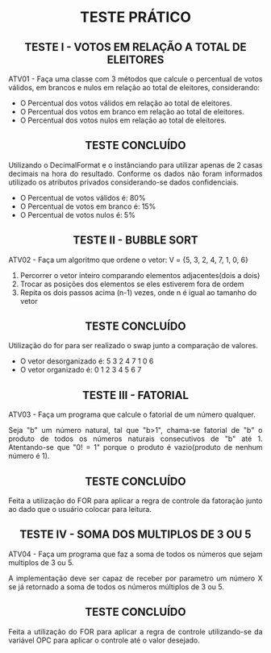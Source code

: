 <h1 align="center"> TESTE PRÁTICO </h1>
<h2 align="center"><b>TESTE I - VOTOS EM RELAÇÃO A TOTAL DE ELEITORES</b></h2>
<p align="justify"> ATV01 - Faça uma classe com 3 métodos que calcule o percentual de votos válidos, em brancos e nulos em relação ao total de eleitores, considerando: </p>
<ul>
  <li>O Percentual dos votos válidos em relação ao total de eleitores.</li>
  <li>O Percentual dos votos em branco em relação ao total de eleitores.</li>
  <li>O Percentual dos votos nulos em relação ao total de eleitores.</li>
</ul>
<h2 align="center"> TESTE CONCLUÍDO </h2>
<p align="justify"> Utilizando o DecimalFormat e o instânciando para utilizar apenas de 2 casas decimais na hora do resultado. Conforme os dados não foram informados utilizado os atributos privados considerando-se dados confidenciais. </p>
<ul>
  <li>O Percentual de votos válidos é: 80%</li>
  <li>O Percentual de votos em branco é: 15%</li>
  <li>O Percentual de votos nulos é: 5%</li>
</ul>

<h2 align="center"><b>TESTE II - BUBBLE SORT</b></h2>
<p align="justify"> ATV02 - Faça um algoritmo que ordene o vetor: V = {5, 3, 2, 4, 7, 1, 0, 6} </p>
<ol>
  <li>Percorrer o vetor inteiro comparando elementos adjacentes(dois a dois)</li>
  <li>Trocar as posições dos elementos se eles estiverem fora de ordem</li>
  <li>Repita os dois passos acima (n-1) vezes, onde n é igual ao tamanho do vetor</li>
</ol>
<h2 align="center"> TESTE CONCLUÍDO </h2>
<p align="justify"> Utilização do for para ser realizado o swap junto a comparação de valores. </p>
<ul>
  <li>O vetor desorganizado é: 5 3 2 4 7 1 0 6 </li>
  <li>O vetor organizado é: 0 1 2 3 4 5 6 7 </li>
</ul>

<h2 align="center"><b>TESTE III - FATORIAL</b></h2>
<p align="justify"> ATV03 - Faça um programa que calcule o fatorial de um número qualquer. </p>
<p align="justify"> Seja "b" um número natural, tal que "b>1", chama-se fatorial de "b" o produto de todos os números naturais consecutivos de "b" até 1. Atentando-se que "0! = 1" porque o produto é vazio(produto de nenhum número é 1). </p>

<h2 align="center"> TESTE CONCLUÍDO </h2>
<p align="justify"> Feita a utilização do FOR para aplicar a regra de controle da fatoração junto ao dado que o usuário colocar para leitura. </p>

<h2 align="center"><b>TESTE IV - SOMA DOS MULTIPLOS DE 3 OU 5</b></h2>
<p align="justify"> ATV04 - Faça um programa que faz a soma de todos os números que sejam multiplos de 3 ou 5. </p>
<p align="justify"> A implementação deve ser capaz de receber por parametro um número X se já retornado a soma de todos os números múltiplos de 3 ou 5. </p>

<h2 align="center"> TESTE CONCLUÍDO </h2>
<p align="justify"> Feita a utilização do FOR para aplicar a regra de controle utilizando-se da variável OPC para aplicar o controle até o valor desejado. </p>


